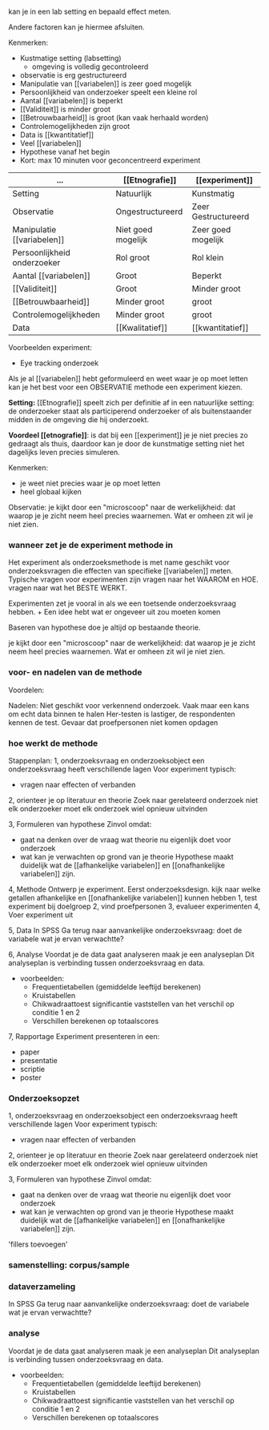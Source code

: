 kan je in een lab setting en bepaald effect meten.

Andere factoren kan je hiermee afsluiten.


Kenmerken:
- Kustmatige setting (labsetting)
	- omgeving is volledig gecontroleerd
- observatie is erg gestructureerd
- Manipulatie van [[variabelen]] is zeer goed mogelijk
- Persoonlijkheid van onderzoeker speelt een kleine rol
- Aantal [[variabelen]] is beperkt
- [[Validiteit]] is minder groot
- [[Betrouwbaarheid]] is groot (kan vaak herhaald worden)
- Controlemogelijkheden zijn groot
- Data is [[kwantitatief]]
- Veel [[variabelen]]
- Hypothese vanaf het begin
- Kort: max 10 minuten voor geconcentreerd experiment

| ...                         | [[Etnografie]]         | [[experiment]]          |
| --------------------------- | ------------------ | ------------------- |
| Setting                     | Natuurlijk         | Kunstmatig          |
| Observatie                  | Ongestructureerd   | Zeer Gestructureerd |
| Manipulatie [[variabelen]]      | Niet goed mogelijk | Zeer goed mogelijk  |
| Persoonlijkheid onderzoeker | Rol groot          | Rol klein           |
| Aantal [[variabelen]]           | Groot              | Beperkt             |
| [[Validiteit]]                  | Groot              | Minder groot        |
| [[Betrouwbaarheid]]             | Minder groot       | groot               |
| Controlemogelijkheden       | Minder groot       | groot               |
| Data                        | [[Kwalitatief]]        | [[kwantitatief]]                    |

Voorbeelden experiment:
- Eye tracking onderzoek


Als je al [[variabelen]] hebt geformuleerd en weet waar je op moet letten kan je het best voor een OBSERVATIE methode een experiment kiezen.


**Setting:** [[Etnografie]] speelt zich per definitie af in een natuurlijke setting: de onderzoeker staat als participerend onderzoeker of als buitenstaander midden in de omgeving die hij onderzoekt. 

**Voordeel [[etnografie]]**: is dat bij een [[experiment]] je je niet precies zo gedraagt als thuis, daardoor kan je door de kunstmatige setting niet het dagelijks leven precies simuleren.

Kenmerken:
- je weet niet precies waar je op moet letten
- heel globaal kijken


Observatie: je kijkt door een "microscoop" naar de werkelijkheid: dat waarop je je zicht neem heel precies waarnemen. Wat er omheen zit wil je niet zien.


### wanneer zet je de experiment methode in

Het experiment als onderzoeksmethode is met name geschikt voor onderzoeksvragen die effecten van specifieke [[variabelen]] meten. Typische vragen voor experimenten zijn vragen naar het WAAROM en HOE. vragen naar wat het BESTE WERKT.

Experimenten zet je vooral in als we een toetsende onderzoeksvraag hebben.
+
Een idee hebt wat er ongeveer uit zou moeten komen

Baseren van hypothese doe je altijd op bestaande theorie.

 je kijkt door een "microscoop" naar de werkelijkheid: dat waarop je je zicht neem heel precies waarnemen. Wat er omheen zit wil je niet zien.




### voor- en nadelen van de methode

Voordelen:

Nadelen:
Niet geschikt voor verkennend onderzoek.
Vaak maar een kans om echt data binnen te halen
Her-testen is lastiger, de respondenten kennen de test.
Gevaar dat proefpersonen niet komen opdagen 

### hoe werkt de methode

Stappenplan:
1, onderzoeksvraag en onderzoeksobject
een onderzoeksvraag heeft verschillende lagen
Voor experiment typisch:
- vragen naar effecten of verbanden

2, orienteer je op literatuur en theorie
Zoek naar gerelateerd onderzoek
niet elk onderzoeker moet elk onderzoek wiel opnieuw uitvinden

3, Formuleren van hypothese
Zinvol omdat:
- gaat na denken over de vraag wat theorie nu eigenlijk doet voor onderzoek
- wat kan je verwachten op grond van je theorie
Hypothese maakt duidelijk wat de [[afhankelijke variabelen]] en [[onafhankelijke variabelen]] zijn.


4, Methode
Ontwerp je experiment.
Eerst onderzoeksdesign. 
	kijk naar welke getallen afhankelijke en [[onafhankelijke variabelen]] kunnen hebben
	1, test experiment bij doelgroep
	2, vind proefpersonen
	3, evalueer experimenten
	4, Voer experiment uit

5, Data 
In SPSS
Ga terug naar aanvankelijke onderzoeksvraag: doet de variabele wat je ervan verwachtte?

6, Analyse
Voordat je de data gaat analyseren maak je een analyseplan
Dit analyseplan is verbinding tussen onderzoeksvraag en data.
- voorbeelden:
	- Frequentietabellen (gemiddelde leeftijd berekenen)
	- Kruistabellen
	- Chikwadraattoest significantie vaststellen van het verschil op conditie 1 en 2
	- Verschillen berekenen op totaalscores

7, Rapportage
Experiment presenteren in een:
- paper
- presentatie
- scriptie
- poster



### Onderzoeksopzet

1, onderzoeksvraag en onderzoeksobject
een onderzoeksvraag heeft verschillende lagen
Voor experiment typisch:
- vragen naar effecten of verbanden

2, orienteer je op literatuur en theorie
Zoek naar gerelateerd onderzoek
niet elk onderzoeker moet elk onderzoek wiel opnieuw uitvinden

3, Formuleren van hypothese
Zinvol omdat:
- gaat na denken over de vraag wat theorie nu eigenlijk doet voor onderzoek
- wat kan je verwachten op grond van je theorie
Hypothese maakt duidelijk wat de [[afhankelijke variabelen]] en [[onafhankelijke variabelen]] zijn.

'fillers toevoegen'

### samenstelling: corpus/sample






### dataverzameling


In SPSS
Ga terug naar aanvankelijke onderzoeksvraag: doet de variabele wat je ervan verwachtte?




### analyse

Voordat je de data gaat analyseren maak je een analyseplan
Dit analyseplan is verbinding tussen onderzoeksvraag en data.
- voorbeelden:
	- Frequentietabellen (gemiddelde leeftijd berekenen)
	- Kruistabellen
	- Chikwadraattoest significantie vaststellen van het verschil op conditie 1 en 2
	- Verschillen berekenen op totaalscores